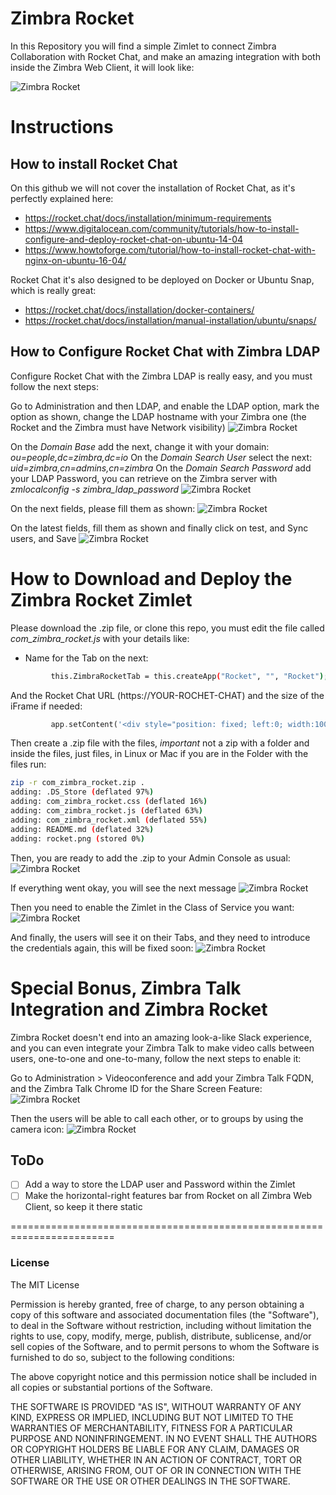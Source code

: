# Zimbra Rocket
In this Repository you will find a simple Zimlet to connect Zimbra Collaboration with Rocket Chat, and make an amazing integration with both inside the Zimbra Web Client, it will look like:

![Zimbra Rocket](https://github.com/jorgedlcruz/zimbra-zimlets/raw/master/img/zimbra-rocket-ui.png)

# Instructions
## How to install Rocket Chat
On this github we will not cover the installation of Rocket Chat, as it's perfectly explained here:
* https://rocket.chat/docs/installation/minimum-requirements
* https://www.digitalocean.com/community/tutorials/how-to-install-configure-and-deploy-rocket-chat-on-ubuntu-14-04
* https://www.howtoforge.com/tutorial/how-to-install-rocket-chat-with-nginx-on-ubuntu-16-04/

Rocket Chat it's also designed to be deployed on Docker or Ubuntu Snap, which is really great:
* https://rocket.chat/docs/installation/docker-containers/
* https://rocket.chat/docs/installation/manual-installation/ubuntu/snaps/

## How to Configure Rocket Chat with Zimbra LDAP
Configure Rocket Chat with the Zimbra LDAP is really easy, and you must follow the next steps:

Go to Administration and then LDAP, and enable the LDAP option, mark the option as shown, change the LDAP hostname with your Zimbra one (the Rocket and the Zimbra must have Network visibility)
![Zimbra Rocket](https://github.com/jorgedlcruz/zimbra-zimlets/raw/master/img/rocket-001.png)

On the *Domain Base* add the next, change it with your domain: *ou=people,dc=zimbra,dc=io*
On the *Domain Search User* select the next: *uid=zimbra,cn=admins,cn=zimbra*
On the *Domain Search Password* add your LDAP Password, you can retrieve on the Zimbra server with *zmlocalconfig -s zimbra_ldap_password*
![Zimbra Rocket](https://github.com/jorgedlcruz/zimbra-zimlets/raw/master/img/rocket-002.png)

On the next fields, please fill them as shown:
![Zimbra Rocket](https://github.com/jorgedlcruz/zimbra-zimlets/raw/master/img/rocket-003.png)

On the latest fields, fill them as shown and finally click on test, and Sync users, and Save
![Zimbra Rocket](https://github.com/jorgedlcruz/zimbra-zimlets/raw/master/img/rocket-004.png)

# How to Download and Deploy the Zimbra Rocket Zimlet
Please download the .zip file, or clone this repo, you must edit the file called *com_zimbra_rocket.js* with your details like:
* Name for the Tab on the next:
```bash
         this.ZimbraRocketTab = this.createApp("Rocket", "", "Rocket");
```
And the Rocket Chat URL (https://YOUR-ROCHET-CHAT\) and the size of the iFrame if needed:
```php
         app.setContent('<div style="position: fixed; left:0; width:100%; height:89%; border:0px;"><iframe id="ZimbraRocketFrame" style="z-index:2; left:0; width:100%; height:100%; border:0px;" src=\"https://YOUR-ROCHET-CHAT\"></div>');
```
Then create a .zip file with the files, *important* not a zip with a folder and inside the files, just files, in Linux or Mac if you are in the Folder with the files run:
```bash
zip -r com_zimbra_rocket.zip .
adding: .DS_Store (deflated 97%)
adding: com_zimbra_rocket.css (deflated 16%)
adding: com_zimbra_rocket.js (deflated 63%)
adding: com_zimbra_rocket.xml (deflated 55%)
adding: README.md (deflated 32%)
adding: rocket.png (stored 0%)
```

Then, you are ready to add the .zip to your Admin Console as usual:
![Zimbra Rocket](https://github.com/jorgedlcruz/zimbra-zimlets/raw/master/img/rocket-005.png)

If everything went okay, you will see the next message
![Zimbra Rocket](https://github.com/jorgedlcruz/zimbra-zimlets/raw/master/img/rocket-006.png)

Then you need to enable the Zimlet in the Class of Service you want:
![Zimbra Rocket](https://github.com/jorgedlcruz/zimbra-zimlets/raw/master/img/rocket-007.png)

And finally, the users will see it on their Tabs, and they need to introduce the credentials again, this will be fixed soon:
![Zimbra Rocket](https://github.com/jorgedlcruz/zimbra-zimlets/raw/master/img/rocket-008.png)

# Special Bonus, Zimbra Talk Integration and Zimbra Rocket
Zimbra Rocket doesn't end into an amazing look-a-like Slack experience, and you can even integrate your Zimbra Talk to make video calls between users, one-to-one and one-to-many, follow the next steps to enable it:

Go to Administration > Videoconference and add your Zimbra Talk FQDN, and the Zimbra Talk Chrome ID for the Share Screen Feature:
![Zimbra Rocket](https://github.com/jorgedlcruz/zimbra-zimlets/raw/master/img/rocket-009.png)

Then the users will be able to call each other, or to groups by using the camera icon:
![Zimbra Rocket](https://github.com/jorgedlcruz/zimbra-zimlets/raw/master/img/rocket-010.png)

## ToDo
- [ ] Add a way to store the LDAP user and Password within the Zimlet
- [ ] Make the horizontal-right features bar from Rocket on all Zimbra Web Client, so keep it there static

========================================================================
### License
The MIT License

Permission is hereby granted, free of charge, to any person obtaining a copy
of this software and associated documentation files (the "Software"), to deal
in the Software without restriction, including without limitation the rights
to use, copy, modify, merge, publish, distribute, sublicense, and/or sell
copies of the Software, and to permit persons to whom the Software is
furnished to do so, subject to the following conditions:

The above copyright notice and this permission notice shall be included in
all copies or substantial portions of the Software.

THE SOFTWARE IS PROVIDED "AS IS", WITHOUT WARRANTY OF ANY KIND, EXPRESS OR
IMPLIED, INCLUDING BUT NOT LIMITED TO THE WARRANTIES OF MERCHANTABILITY,
FITNESS FOR A PARTICULAR PURPOSE AND NONINFRINGEMENT. IN NO EVENT SHALL THE
AUTHORS OR COPYRIGHT HOLDERS BE LIABLE FOR ANY CLAIM, DAMAGES OR OTHER
LIABILITY, WHETHER IN AN ACTION OF CONTRACT, TORT OR OTHERWISE, ARISING FROM,
OUT OF OR IN CONNECTION WITH THE SOFTWARE OR THE USE OR OTHER DEALINGS IN
THE SOFTWARE.


